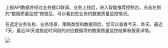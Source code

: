 上报API数据并经过业务接口联调、业务上线后，进入智能推荐控制台，点击左侧的“数据质量监控”按钮后，可以看到您业务的数据质量监控情况。

在选定业务名称、业务场景、策略类型和数据项后，您可以查看今天、昨天、最近7天，最近30天或指定时间段的对应数据项的数据质量监控结果和报表详情。

![](http://imgcache.tce.fsphere.cn/static/mc.qcloudimg.com/static/img/f194c24c00adc3e975723adcedd33530/image.png)
